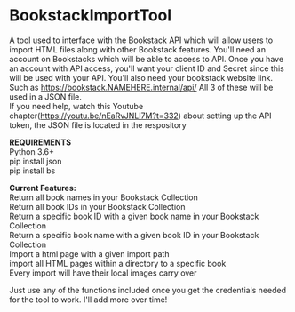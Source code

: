 # BookstackImportTool
A tool used to interface with the Bookstack API which will allow users to import HTML files along with other Bookstack features. 
You'll need an account on Bookstacks which will be able to access to API. 
Once you have an account with API access, you'll want your client ID and Secret since this will be used with your API. You'll also need 
your bookstack website link. Such as https://bookstack.NAMEHERE.internal/api/
All 3 of these will be used in a JSON file. <br>
If you need help, watch this Youtube chapter(https://youtu.be/nEaRvJNLI7M?t=332) about setting up the API token, the JSON file is located in the respository 

**REQUIREMENTS** <br>
Python 3.6+ <br>
pip install json  <br>
pip install bs <br>


**Current Features:**<br>
Return all book names in your Bookstack Collection<br>
Return all book IDs in your Bookstack Collection<br>
Return a specific book ID with a given book name in your Bookstack Collection<br>
Return a specific book name with a given book ID in your Bookstack Collection<br>
Import a html page with a given import path<br>
import all HTML pages within a directory to a specific book<br>
Every import will have their local images carry over<br>

Just use any of the functions included once you get the credentials needed for the tool to work. I'll add more over time! <br>
